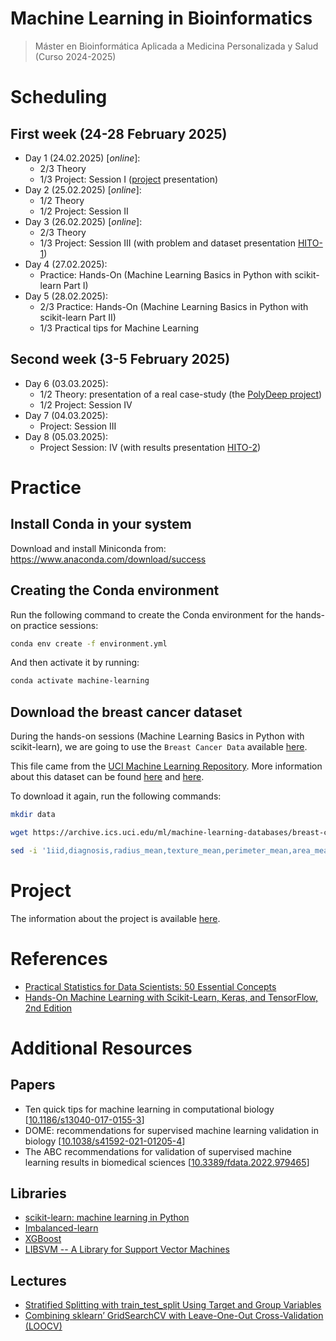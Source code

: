 # Machine Learning in Bioinformatics
> Máster en Bioinformática Aplicada a Medicina Personalizada y Salud (Curso 2024-2025)

# Scheduling

## First week (24-28 February 2025)
- Day 1 (24.02.2025) [*online*]:
  - 2/3 Theory
  - 1/3 Project: Session I ([project](PROJECT.md) presentation)
- Day 2 (25.02.2025) [*online*]:
  - 1/2 Theory
  - 1/2 Project: Session II
- Day 3 (26.02.2025) [*online*]: 
  - 2/3 Theory
  - 1/3 Project: Session III (with problem and dataset presentation [HITO-1](PROJECT.md))
- Day 4 (27.02.2025):
  - Practice: Hands-On (Machine Learning Basics in Python with scikit-learn Part I)
- Day 5 (28.02.2025):
  - 2/3 Practice: Hands-On (Machine Learning Basics in Python with scikit-learn Part II)
  - 1/3 Practical tips for Machine Learning

## Second week (3-5 February 2025)
- Day 6 (03.03.2025):
  - 1/2 Theory: presentation of a real case-study (the [PolyDeep project](https://polydeep.org/))
  - 1/2 Project: Session IV
- Day 7 (04.03.2025):
    - Project: Session III
- Day 8 (05.03.2025):
    - Project Session: IV (with results presentation [HITO-2](PROJECT.md))

# Practice

## Install Conda in your system

Download and install Miniconda from: https://www.anaconda.com/download/success

## Creating the Conda environment

Run the following command to create the Conda environment for the hands-on practice sessions:

```bash
conda env create -f environment.yml
```

And then activate it by running:
```bash
conda activate machine-learning
```

## Download the breast cancer dataset

During the hands-on sessions (Machine Learning Basics in Python with scikit-learn), we are going to use the `Breast Cancer Data` available [here](data/wdbc.data).

 This file came from the [UCI Machine Learning Repository](https://archive.ics.uci.edu/ml/datasets/Breast+Cancer+Wisconsin+(Diagnostic)). More information about this dataset can be found [here](https://archive.ics.uci.edu/ml/machine-learning-databases/breast-cancer-wisconsin/wdbc.names) and [here](https://www.kaggle.com/uciml/breast-cancer-wisconsin-data).

To download it again, run the following commands: 
```bash
mkdir data

wget https://archive.ics.uci.edu/ml/machine-learning-databases/breast-cancer-wisconsin/wdbc.data -O data/wdbc.data

sed -i '1iid,diagnosis,radius_mean,texture_mean,perimeter_mean,area_mean,smoothness_mean,compactness_mean,concavity_mean,concave points_mean,symmetry_mean,fractal_dimension_mean,radius_se,texture_se,perimeter_se,area_se,smoothness_se,compactness_se,concavity_se,concave_points_se,symmetry_se,fractal_dimension_se,radius_worst,texture_worst,perimeter_worst,area_worst,smoothness_worst,compactness_worst,concavity_worst,concave points_worst,symmetry_worst,fractal_dimension_worst' data/wdbc.data
```

# Project

The information about the project is available [here](PROJECT.md).

# References
- [Practical Statistics for Data Scientists: 50 Essential Concepts](https://www.oreilly.com/library/view/practical-statistics-for/9781491952955/)
- [Hands-On Machine Learning with Scikit-Learn, Keras, and TensorFlow, 2nd Edition](https://www.oreilly.com/library/view/hands-on-machine-learning/9781492032632/)

# Additional Resources

## Papers
- Ten quick tips for machine learning in computational biology [[10.1186/s13040-017-0155-3](https://dx.doi.org/10.1186%2Fs13040-017-0155-3)]
- DOME: recommendations for supervised machine learning validation in biology [[10.1038/s41592-021-01205-4](https://doi.org/10.1038/s41592-021-01205-4)]
- The ABC recommendations for validation of supervised machine learning results in biomedical sciences [[10.3389/fdata.2022.979465](https://doi.org/10.3389/fdata.2022.979465)]

## Libraries
- [scikit-learn: machine learning in Python](https://scikit-learn.org/stable/)
- [Imbalanced-learn](https://imbalanced-learn.org/stable/index.html)
- [XGBoost](https://xgboost.readthedocs.io/en/stable/)
- [LIBSVM -- A Library for Support Vector Machines](https://www.csie.ntu.edu.tw/~cjlin/libsvm/)

## Lectures
- [Stratified Splitting with train_test_split Using Target and Group Variables](https://medium.com/@hlfzeus/stratified-splitting-with-train-test-split-using-target-and-group-variables-part-1-f3dbe5ce84fd)
- [Combining sklearn’ GridSearchCV with Leave-One-Out Cross-Validation (LOOCV)](https://medium.com/p/c837c3a08265)